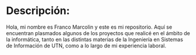 # Descripción:
Hola, mi nombre es Franco Marcolin y este es mi repositorio. Aquí se encuentran plasmados algunos de los proyectos que realicé en el ámbito de la informática, tanto en las distintas materias de la Ingeniería en Sistemas de Información de UTN, como a lo largo de mi experiencia laboral. 
